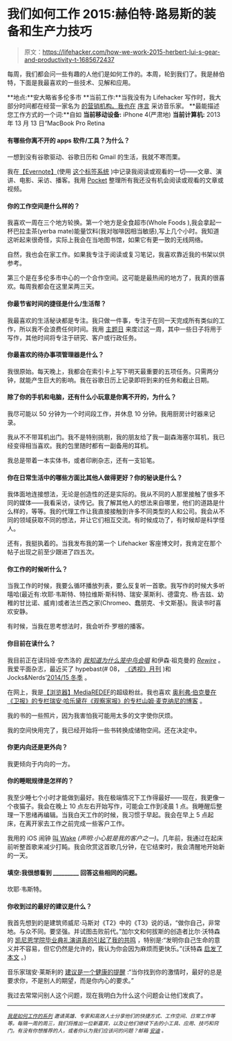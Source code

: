 # 我们如何工作 2015:赫伯特·路易斯的装备和生产力技巧

> 原文：<https://lifehacker.com/how-we-work-2015-herbert-lui-s-gear-and-productivity-t-1685672437>

每周，我们都会问一些有趣的人他们是如何工作的。本周，轮到我们了。我是赫伯特，下面是我最喜欢的一些技术、见解和应用。



**地点:**安大略省多伦多市
**当前工作:**当我没有为 Lifehacker 写作时，我大部分时间都在经营一家名为 [的营销机构。我也在](http://wondershuttle.com/) [序言](http://prologue.me/) 采访音乐家。
**最能描述您工作方式的一个词:**自如
**当前移动设备:** iPhone 4(严肃地)
**当前计算机:** 2013 年 13 月 13 日“MacBook Pro Retina

#### 有哪些你离不开的 apps 软件/工具？为什么？

一想到没有谷歌驱动、谷歌日历和 Gmail 的生活，我就不寒而栗。

我在[【Evernote】](https://evernote.com/)(使用 [这个标签系统](https://lifehacker.com/organize-evernote-with-this-powerful-tagging-system-1680945078) )中记录我阅读或观看的一切——文章、演讲、电影、采访、播客。我用 [Pocket](https://getpocket.com/) 整理所有我还没有机会阅读或观看的文章或视频。

#### 你的工作空间是什么样的？

我喜欢一周在三个地方轮换。第一个地方是全食超市(Whole Foods ),我会拿起一杯巴拉圭茶(yerba mate)能量饮料(我对咖啡因相当敏感),写上几个小时。我知道这听起来很奇怪，实际上我会在当地图书馆，如果它有更一致的无线网络。

自然，我也会在家工作。如果我专注于阅读或复习笔记，我喜欢靠近我的书架以供参考。

第三个是在多伦多市中心的一个合作空间。这可能是最热闹的地方了，我真的很喜欢。每周我都会在这里呆两三天。

#### 你最节省时间的捷径是什么/生活帮？

我最喜欢的生活秘诀都是专注。我只做一件事，专注于在同一天完成所有类似的工作，所以我不会浪费任何时间。我用 [主题日](http://lifehacker.com/give-each-workday-a-theme-for-productive-momentum-1644203340) 来度过这一周，其中一些日子将用于写作，其他时间将专注于研究、客户或行政任务。

#### 你最喜欢的待办事项管理器是什么？

我很原始。每天晚上，我都会在索引卡上写下明天最重要的五项任务。只需两分钟，就能产生巨大的影响。我在谷歌日历上记录即将到来的任务和截止日期。

#### 除了你的手机和电脑，还有什么小玩意是你离不开的，为什么？

我尽可能以 50 分钟为一个时间段工作，并休息 10 分钟。我用厨房计时器来记录。

我从不不带耳机出门。我不是特别挑剔，我的朋友给了我一副森海塞尔耳机，我已经变得相当喜欢。我的包里随时都有一副备用的耳机。

我总是带着一本实体书，或者印刷杂志，还有一支铅笔。

#### 你在日常生活中的哪些方面比其他人做得更好？你的秘诀是什么？

我体面地连接想法，无论是创造性的还是实际的。我从不同的人那里接触了很多不同的媒体——我看采访，读传记。我了解其他人的想法来自哪里，他们的道路是什么样的，等等。我的代理工作让我直接接触到许多不同类型的人和公司。我会从不同的领域获取不同的想法，并让它们相互交流。有时候成功了，有时候却是科学怪人。

还有，我挺执着的。当我发布我的第一个 Lifehacker 客座博文时，我肯定在那个帖子出现之前至少跟进了四五次。

#### 你工作的时候听什么？

当我工作的时候，我要么循环播放列表，要么反复听一首歌。我写作的时候大多听嘻哈(最近有:坎耶·韦斯特、特拉维斯·斯科特、瑞安·莱斯利、德雷克、杨·吉兹、幼稚的甘比诺、威肯)或者法兰西之家(Chromeo、蠢朋克、卡文斯基)。我读书时喜欢安静。

有时候，当我在思考想法时，我会听乔·罗根的播客。

#### 你目前在读什么？

我目前正在读玛娅·安杰洛的 [*我知道为什么笼中鸟会唱*](https://en.wikipedia.org/wiki/I_Know_Why_the_Caged_Bird_Sings) 和伊森·祖克曼的 [*Rewire*](http://www.ethanzuckerman.com/blog/rewire-digital-cosmopolitans-in-the-age-of-connection/) 。我爱平面杂志，最近买了 hypebast(# 08， [《透视》月刊](http://store.hypebeast.com/brands/hypebeast-magazine/issue-8-the-perspective-issue) )和 Jocks&Nerds’[2014/15 冬季](http://four-pins.com/style/jocks-and-nerds-winter-2014-2015-magazine-need-supply/) 。

在网上，我是[【浏览器】](http://thebrowser.com/)[MediaREDEF](http://www.mediaredefined.com/)的超级粉丝。我也喜欢 [奥利弗·伯克曼在《卫报》的专栏](http://www.theguardian.com/lifeandstyle/series/thiscolumnwillchangeyourlife)[瑞安·哈乐黛在《观察家报》的专栏](http://observer.com/author/ryan-holiday/)[山姆·麦克纳尼的博客](http://www.sammcnerney.com/big-think-and-why-we-reason/#.VNvEI2TF9CM) 。

我的书的一些照片，因为我害怕我可能用太多的文字使你厌烦。

我的空间快用完了，我已经开始将一些书转换成储物空间。还在决定中。

#### 你更内向还是更外向？

我更倾向于内向的一方。

#### 你的睡眠规律是怎样的？

我至少睡七个小时才能做到最好。我在极端情况下工作得最好——现在，我更像一个夜猫子。我会在晚上 10 点左右开始写作，可能会工作到凌晨 1 点。我睡醒后整理一下思绪再编辑。当我白天工作的时候，我习惯于早起。我会在早上 5 点起床，在离开家去工作之前完成一些客户工作。

我用的 iOS 闹钟 [叫 Wake](https://itunes.apple.com/ca/app/wake-alarm-clock/id616764635?mt=8) *(声明:小心脏是我的客户之一)*。几年前，我通过在起床前听整首歌来减少打盹。我会欣赏这首歌几分钟，在它结束时，我会清醒地开始新的一天。

#### 填空:我很想看到 _________ 回答这些相同的问题。

坎耶·韦斯特。

#### 你收到过的最好的建议是什么？

我首先想到的是建筑师威尼·马斯对《T2》中的《T3》说的话，“做你自己，非常地。与众不同。要坚强。并试图击败前代。”加尔文和何拔斯的创造者比尔·沃特森的 [凯尼恩学院毕业典礼演讲真的引起了我的共鸣](http://web.mit.edu/jmorzins/www/C-H-speech.html) ，特别是:“发明你自己生命的意义并不容易，但它仍然是允许的，我认为你会因为麻烦而更快乐。”(沃特森 [启发了本文](https://lifehacker.com/the-success-theater-dont-confuse-enviability-for-happi-1660456896) 。)

音乐家瑞安·莱斯利的 [建议是一个健康的提醒](http://www.thecrimson.com/article/1998/6/4/seniors-advise-entertain-with-traditional-class/) :“当你找到你的激情时，最好的总是要求你，不是别人的期望，而是你内心的要求。”

我过去常常问别人这个问题，现在我明白为什么这个问题会让他们发疯了。

* * *

<small></small>*[<small>*我是如何工作的系列*</small>](http://lifehacker.com/how-i-work/) <small>*邀请英雄、专家和高效人士分享他们的快捷方式、工作空间、日常工作等等。每隔一周的周三，我们将推出一位新嘉宾，以及让他们继续下去的小工具、应用、技巧和窍门。有没有你想推荐的人，或者你认为我们应该问的问题？邮箱*</small> [<small>*安迪*</small>](mailto:andy@lifehacker.com) <small>*。*</small>*
